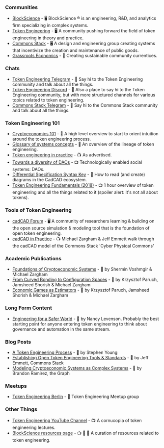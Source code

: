### Communities
- [BlockScience](https://block.science/) - 🖥️ BlockScience ® is an engineering, R&D, and analytics firm specializing in complex systems. 
- [Token Engineering](tokens.engineering) - 🖥️ A community pushing forward the field of token engineering in theory and practice.
- [Commons Stack](https://commonsstack.org/) - 🖥️ A design and engineering group creating systems that incentivize the creation and maintenance of public goods.
- [Grassroots Economics](https://www.grassrootseconomics.org/) - 🌱 Creating sustainable community currentices.

### Chats
- [Token Engineering Telegram](https://t.me/TokenEngineering) -  💬 Say hi to the Token Engineering community and talk about all the things.
- [Token Engineering Discord](https://discord.gg/gHvksh8) -  💬 Also a place to say hi to the Token Engineering community, but with more structured channels for various topics related to token engineering.
- [Commons Stack Telegram](https://t.me/commonsstack) - 💬 Say hi to the Commons Stack community and talk about all the things.

### Token Engineering 101
- [Cryptoeconomics 101](https://aracred.github.io/website/blog/Cryptoeconomics%20101) - 📄 A high level overview to start to orient intuition around the token engineering process.
- [Glossary of systems concepts](https://community.cadcad.org/t/working-glossary-of-systems-concepts/17) - 📄 An overview of the lineage of token engineering. 
- [Token engineering in practice](https://youtu.be/xRqXAlpWl0Y) - 📺 As advertised.
- [Towards a diversity of DAOs](https://www.youtube.com/watch?v=75769EjciVk) - 📺 Technologically enabled social systems: DAOs.
- [Differential Specification Syntax Key](https://community.cadcad.org/t/differential-specification-syntax-key/31) - 📄 How to read (and create) diagrams in the CadCAD ecosystem.
- [Token Engineering Fundamentals (2018)](https://www.youtube.com/watch?v=DsRG9uZmME8) - 📺 1 hour overview of token engineering and all the things related to it (spoiler alert: it's not all about tokens).

### Tools of Token Engineering
- [cadCAD Forum](https://community.cadcad.org/) - 🖥️ A community of researchers learning & building on the open source simulation & modeling tool that is the foundation of open token engineering.
- [cadCAD in Practice](https://www.youtube.com/watch?v=PQGgWpbjFv8) - 📺 Michael Zargham & Jeff Emmett walk through the cadCAD model of the Commons Stack 'Cyber Physical Commons'

### Academic Publications
- [Foundations of Cryptoeconomic Systems](https://epub.wu.ac.at/7309/8/Foundations%20of%20Cryptoeconomic%20Systems.pdf) - 📄 by Shermin Voshmgir & Michael Zargham
- [From Curved Bonding to Configuration Spaces](https://epub.wu.ac.at/7381/1/zargham_shorish_paruch.pdf) - 📄 by Krzysztof Paruch, Jamsheed Shorish & Michael Zargham
- [Economic Games as Estimators](https://epub.wu.ac.at/7433/1/zargham_paruch_shorish.pdf) - 📄 by Krzysztof Paruch, Jamsheed Shorish & Michael Zargham

### Long Form Content
- [Engineering for a Safer World](http://sunnyday.mit.edu/safer-world.pdf) - 📕 by Nancy Levenson. Probably the best starting point for anyone entering token engineering to think about governance and automation in the same stream.

### Blog Posts
- [A Token Engineering Process](https://medium.com/@stephen_yo/a-token-engineering-process-16687f3b9a74) - 📄 by Stephen Young
- [Establishing Open Token Engineering Tools & Standards](https://medium.com/commonsstack/establishing-open-token-engineering-tools-standards-9584b40dfe30) - 📄 by Jeff Emmett, Commons Stack
- [Modeling Cryptoeconomic Systems as Complex Systems](https://thegraph.com/blog/modeling-cryptoeconomic-protocols-as-complex-systems-part-1) - 📄 by Brandon Ramirez, the Graph

### Meetups
- [Token Engineering Berlin](https://www.meetup.com/Token-Engineering) - 💬 Token Engineering Meetup group

### Other Things
- [Token Engineering YouTube Channel](https://www.youtube.com/channel/UCDmzlpzOlaTALYV0hAwT0Tg) - 📺 A cornucopia of token engineering lectures. 
- [BlockScience resources page](https://block.science/resources/) - 📺 📄 📕 A curation of resources related to token engineering.
